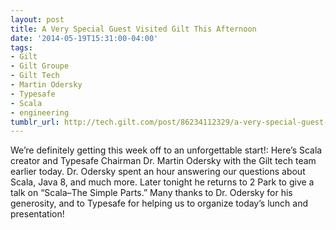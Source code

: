 ```yaml
---
layout: post
title: A Very Special Guest Visited Gilt This Afternoon
date: '2014-05-19T15:31:00-04:00'
tags:
- Gilt
- Gilt Groupe
- Gilt Tech
- Martin Odersky
- Typesafe
- Scala
- engineering
tumblr_url: http://tech.gilt.com/post/86234112329/a-very-special-guest-visited-gilt-this-afternoon
---
```


We’re definitely getting this week off to an unforgettable start!: Here’s Scala creator and Typesafe Chairman Dr. Martin Odersky with the Gilt tech team earlier today. Dr. Odersky spent an hour answering our questions about Scala, Java 8, and much more. Later tonight he returns to 2 Park to give a talk on “Scala–The Simple Parts.” Many thanks to Dr. Odersky for his generosity, and to Typesafe for helping us to organize today’s lunch and presentation!
